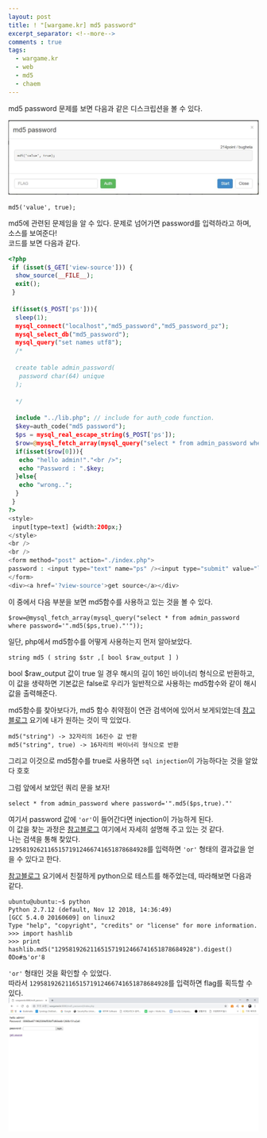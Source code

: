 ```yaml
---
layout: post
title: ! "[wargame.kr] md5 password"
excerpt_separator: <!--more-->
comments : true
tags:
  - wargame.kr
  - web
  - md5
  - chaem
---
```


md5 password 문제를 보면 다음과 같은 디스크립션을 볼 수 있다.  
<!--more-->
![](/assets/images/wargame.kr/md5_01.JPG)
```
md5('value', true);
```
md5에 관련된 문제임을 알 수 있다. 문제로 넘어가면 password를 입력하라고 하며, 소스를 보여준다!  
코드를 보면 다음과 같다.  
```php
<?php
 if (isset($_GET['view-source'])) {
  show_source(__FILE__);
  exit();
 }

 if(isset($_POST['ps'])){
  sleep(1);
  mysql_connect("localhost","md5_password","md5_password_pz");
  mysql_select_db("md5_password");
  mysql_query("set names utf8");
  /*

  create table admin_password(
   password char(64) unique
  );

  */

  include "../lib.php"; // include for auth_code function.
  $key=auth_code("md5 password");
  $ps = mysql_real_escape_string($_POST['ps']);
  $row=@mysql_fetch_array(mysql_query("select * from admin_password where password='".md5($ps,true)."'"));
  if(isset($row[0])){
   echo "hello admin!"."<br />";
   echo "Password : ".$key;
  }else{
   echo "wrong..";
  }
 }
?>
<style>
 input[type=text] {width:200px;}
</style>
<br />
<br />
<form method="post" action="./index.php">
password : <input type="text" name="ps" /><input type="submit" value="login" />
</form>
<div><a href='?view-source'>get source</a></div>
```
이 중에서 다음 부분을 보면 md5함수를 사용하고 있는 것을 볼 수 있다.  
```
$row=@mysql_fetch_array(mysql_query("select * from admin_password where password='".md5($ps,true)."'"));
```
일단, php에서 md5함수를 어떻게 사용하는지 먼저 알아보았다.  
```
string md5 ( string $str ,[ bool $raw_output ] )
```
bool $raw_output 값이 true 일 경우 해시의 길이 16인 바이너리 형식으로 반환하고, 이 값을 생략하면 기본값은 false로 우리가 일반적으로 사용하는 md5함수와 같이 해시 값을 출력해준다.  

md5함수를 찾아보다가, md5 함수 취약점이 연관 검색어에 있어서 보게되었는데 [참고블로그](https://bbolmin.tistory.com/77) 요기에 내가 원하는 것이 딱 있었다.  
```
md5("string") -> 32자리의 16진수 값 반환
md5("string", true) -> 16자리의 바이너리 형식으로 반환
```

그리고 이것으로 md5함수를 true로 사용하면 `sql injection`이 가능하다눈 것을 알았다 호호  

그럼 앞에서 보았던 쿼리 문을 보자!  
```
select * from admin_password where password='".md5($ps,true)."'  
```
여기서 password 값에 `'or'`이 들어간다면 injection이 가능하게 된다.  
이 값을 찾는 과정은 [참고블로그](http://cvk.posthaven.com/sql-injection-with-raw-md5-hashes) 여기에서 자세히 설명해 주고 있는 것 같다.  
나는 검색을 통해 찾았다.  
`129581926211651571912466741651878684928`를 입력하면 `'or'` 형태의 결과값을 얻을 수 있다고 한다.   

[참고블로그](https://cc0ma.github.io/wargame.kr-md5_password/) 요기에서 친절하게 python으로 테스트를 해주었는데, 따라해보면 다음과 같다.  
```
ubuntu@ubuntu:~$ python
Python 2.7.12 (default, Nov 12 2018, 14:36:49)
[GCC 5.4.0 20160609] on linux2
Type "help", "copyright", "credits" or "license" for more information.
>>> import hashlib
>>> print hashlib.md5("129581926211651571912466741651878684928").digest()
ٔ0Do#ࠁ'or'8
```
`'or'` 형태인 것을 확인할 수 있었다.  
따라서 `129581926211651571912466741651878684928`를 입력하면 flag를 획득할 수 있다.  
![](/assets/images/wargame.kr/md5_02.JPG)
